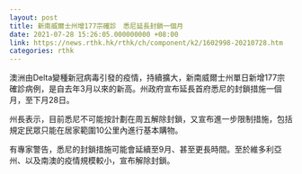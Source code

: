 ```yaml
---
layout: post
title: 新南威爾士州增177宗確診　悉尼延長封鎖一個月
date: 2021-07-28 15:26:05.000000000 +08:00
link: https://news.rthk.hk/rthk/ch/component/k2/1602998-20210728.htm
categories: rthk
---
```


澳洲由Delta變種新冠病毒引發的疫情，持續擴大，新南威爾士州單日新增177宗確診病例，是自去年3月以來的新高。州政府宣布延長首府悉尼的封鎖措施一個月，至下月28日。

州長表示，目前悉尼不可能按計劃在周五解除封鎖，又宣布進一步限制措施，包括規定民眾只能在居家範圍10公里內進行基本購物。

有專家警告，悉尼的封鎖措施可能會延續至9月、甚至更長時間。至於維多利亞州、以及南澳的疫情規模較小，宣布解除封鎖。
